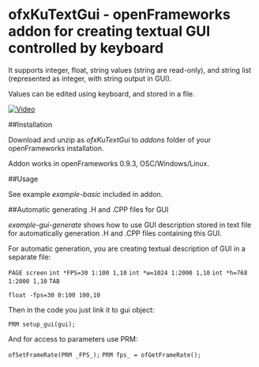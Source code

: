 # ofxKuTextGui - openFrameworks addon for creating textual GUI controlled by keyboard

It supports integer, float, string values (string are read-only), and string list (represented as integer, with string output in GUI). 

Values can be edited using keyboard, and stored in a file.

[![Video](http://img.youtube.com/vi/jVFbEZ22iPc/0.jpg)](http://www.youtube.com/watch?v=jVFbEZ22iPc)

##Installation

Download and unzip as *ofxKuTextGui* to *addons* folder of your openFrameworks installation.

Addon works in openFrameworks 0.9.3, OSC/Windows/Linux.

##Usage

See example *example-basic* included in addon.

##Automatic generating .H and .CPP files for GUI

*example-gui-generate* shows how to use GUI description stored in text file
 for automatically generation .H and .CPP files containing this GUI.

For automatic generation, you are creating textual description of GUI in a separate file:

`PAGE screen`
`int *FPS=30 1:100 1,10`
`int *w=1024 1:2000 1,10`
`int *h=768 1:2000 1,10`
`TAB`

`float -fps=30 0:100 100,10`

Then in the code you just link it to gui object:

`PRM setup_gui(gui);`

And for access to parameters use PRM:

`ofSetFrameRate(PRM _FPS_);`
`PRM fps_ = ofGetFrameRate();`


